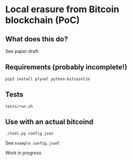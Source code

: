 # Local erasure from Bitcoin blockchain (PoC)

## What does this do?

See paper draft.

## Requirements (probably incomplete!)

```
pip3 install plyvel python-bitcoinlib
```

## Tests

```
tests/run.sh
```

## Use with an actual bitcoind

```
./tool.py config.json
```

See `example_config.json`!

*Work in progress*
